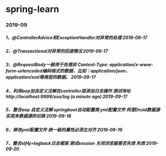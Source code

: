 # spring-learn
### 2019-09
##### 1、@ControllerAdvice和ExceptionHandler对异常的处理	2019-09-17
##### 2、@Transactional对异常的回滚情况	2019-09-17
##### 3、@RequestBody一般用于处理非 Content-Type: application/x-www-form-urlencoded编码格式的数据，比如：application/json、application/xml等类型的数据。	2019-09-17
##### 4、利用aop加自定义注解在controller层添加日志操作 测试地址http://localhost:9999/sso/log (a minute ago)   	2019-09-17

##### 5、整合aop 自定义注解 springboot自动配置类 yml配置文件 阿里Druid数据源 实现多数据源的切换  	2019-09-18

##### 6、修改yml配置文件 统一级的属性必须左对齐 	 2019-09-19

##### 7、整合slf4j+logback日志框架 测试session 关闭浏览器是否失效 失效      	2019-09-20


